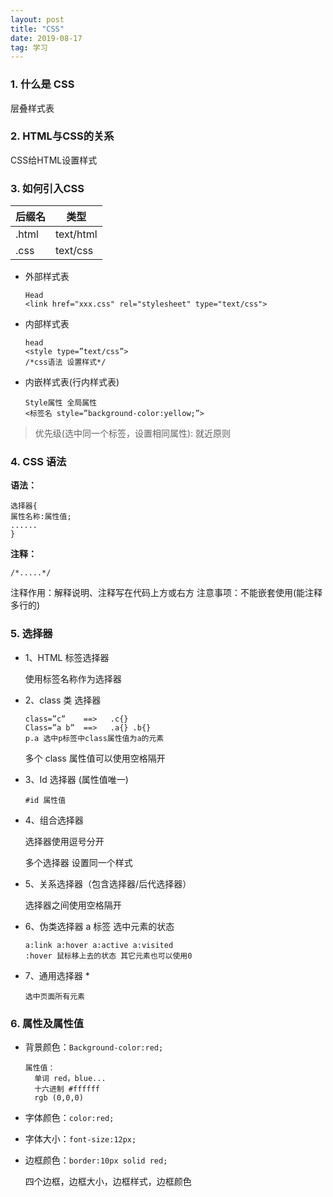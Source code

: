 ```yaml
---
layout: post
title: "CSS"
date: 2019-08-17
tag: 学习
---
```




### 1. 什么是 CSS

层叠样式表



### 2. HTML与CSS的关系

CSS给HTML设置样式



### **3. **如何引入**CSS**

| 后缀名 | 类型      |
| ------ | --------- |
| .html  | text/html |
| .css   | text/css  |

* 外部样式表

  ```
  Head
  <link href="xxx.css" rel="stylesheet" type="text/css">
  ```

* 内部样式表

  ```
  head
  <style type=”text/css”>
  /*css语法 设置样式*/
  ```

* 内嵌样式表(行内样式表)

  ```
  Style属性 全局属性
  <标签名 style=”background-color:yellow;”>
  ```

> 优先级(选中同一个标签，设置相同属性): 就近原则

 

### 4. CSS 语法

**语法：**

```
选择器{
属性名称:属性值;
......
}
```

**注释：**

```
/*.....*/
```

注释作用：解释说明、注释写在代码上方或右方
注意事项：不能嵌套使用(能注释多行的)



### 5. 选择器

* 1、HTML 标签选择器

  使用标签名称作为选择器

* 2、class 类 选择器

  ```
  class=”c”    ==>   .c{}
  Class=”a b”  ==>   .a{} .b{}
  p.a 选中p标签中class属性值为a的元素
  ```

  多个 class 属性值可以使用空格隔开

* 3、Id 选择器 (属性值唯一)

  ```
  #id 属性值
  ```

* 4、组合选择器

  选择器使用逗号分开

  多个选择器 设置同一个样式

* 5、关系选择器（包含选择器/后代选择器）

  选择器之间使用空格隔开

* 6、伪类选择器 a 标签 选中元素的状态

  ```
  a:link a:hover a:active a:visited
  :hover 鼠标移上去的状态 其它元素也可以使用0
  ```

* 7、通用选择器 *

  ```
  选中页面所有元素
  ```

  

### 6. 属性及属性值

* 背景颜色：`Background-color:red;`

  ```
  属性值：
  	单词 red，blue...
  	十六进制 #ffffff
  	rgb (0,0,0)
  ```

* 字体颜色：`color:red;`

* 字体大小：`font-size:12px;`

* 边框颜色：`border:10px solid red;` 

  四个边框，边框大小，边框样式，边框颜色

